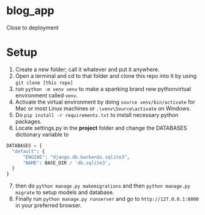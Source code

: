 # blog_app
Close to deployment
# Setup
1. Create a new folder; call it whatever and put it anywhere.
2. Open a terminal and cd to that folder and clone this repo into it by using `git clone [this repo]` 
3. run `python -m venv venv` to make a spanking brand new pythonvirtual environment called `venv`.
4. Activate the virtual environment by doing `source venv/bin/activate` for Mac or most Linux machines or `.\venv\Source\activate` on Windows.
5. Do `pip install -r requirements.txt` to install necessary python packages.
6. Locate settings.py in the **project** folder and change the DATABASES dictionary variable to
  ```py
  DATABASES = {
    "default": {
        "ENGINE": "django.db.backends.sqlite3",
        "NAME": BASE_DIR / 'db.sqlite3',
    }
}
```
7. then do `python manage.py makemigrations` and then `python manage.py migrate` to setup models and database.
8. Finally run `python manage.py runserver` and go to `http://127.0.0.1:8000` in your preferred browser.
